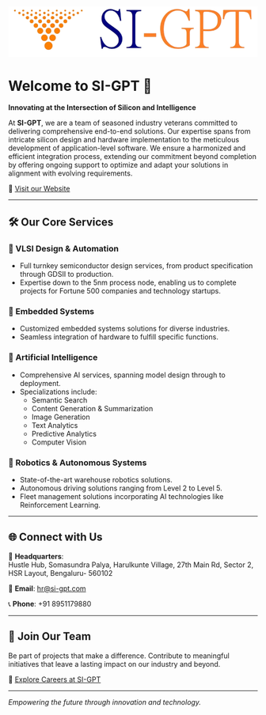 ![SI-GPT Logo](SI-GPT_Updated_Logo-removebg-preview.png)

# Welcome to SI-GPT 🚀

**Innovating at the Intersection of Silicon and Intelligence**

At **SI-GPT**, we are a team of seasoned industry veterans committed to delivering comprehensive end-to-end solutions. Our expertise spans from intricate silicon design and hardware implementation to the meticulous development of application-level software. We ensure a harmonized and efficient integration process, extending our commitment beyond completion by offering ongoing support to optimize and adapt your solutions in alignment with evolving requirements.

🔗 [Visit our Website](https://www.si-gpt.com/)

---

## 🛠️ Our Core Services

### 🔧 VLSI Design & Automation
- Full turnkey semiconductor design services, from product specification through GDSII to production.
- Expertise down to the 5nm process node, enabling us to complete projects for Fortune 500 companies and technology startups.

### 🤖 Embedded Systems
- Customized embedded systems solutions for diverse industries.
- Seamless integration of hardware to fulfill specific functions.

### 🧠 Artificial Intelligence
- Comprehensive AI services, spanning model design through to deployment.
- Specializations include:
  - Semantic Search
  - Content Generation & Summarization
  - Image Generation
  - Text Analytics
  - Predictive Analytics
  - Computer Vision

### 🚗 Robotics & Autonomous Systems
- State-of-the-art warehouse robotics solutions.
- Autonomous driving solutions ranging from Level 2 to Level 5.
- Fleet management solutions incorporating AI technologies like Reinforcement Learning.

---

## 🌐 Connect with Us

📍 **Headquarters**:  
Hustle Hub, Somasundra Palya, Harulkunte Village, 27th Main Rd, Sector 2, HSR Layout, Bengaluru- 560102

📧 **Email**: [hr@si-gpt.com](mailto:hr@si-gpt.com)

📞 **Phone**: +91 8951179880

---

## 🚀 Join Our Team

Be part of projects that make a difference. Contribute to meaningful initiatives that leave a lasting impact on our industry and beyond.

🔗 [Explore Careers at SI-GPT](https://www.si-gpt.com/general-1)

---

*Empowering the future through innovation and technology.*

